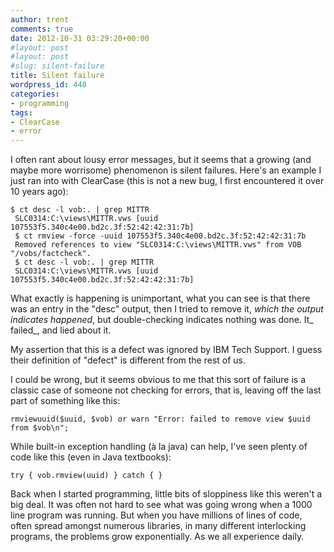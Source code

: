```yaml
---
author: trent
comments: true
date: 2012-10-31 03:29:20+00:00
#layout: post
#layout: post
#slug: silent-failure
title: Silent failure
wordpress_id: 448
categories:
- programming
tags:
- ClearCase
- error
---
```


I often rant about lousy error messages, but it seems that a growing (and maybe more worrisome) phenomenon is silent failures.  Here's an example I just ran into with ClearCase (this is not a new bug, I first encountered it over 10 years ago):

    
    $ ct desc -l vob:. | grep MITTR
     SLC0314:C:\views\MITTR.vws [uuid 107553f5.340c4e00.bd2c.3f:52:42:42:31:7b]
     $ ct rmview -force -uuid 107553f5.340c4e00.bd2c.3f:52:42:42:31:7b
     Removed references to view "SLC0314:C:\views\MITTR.vws" from VOB "/vobs/factcheck".
     $ ct desc -l vob:. | grep MITTR
     SLC0314:C:\views\MITTR.vws [uuid 107553f5.340c4e00.bd2c.3f:52:42:42:31:7b]


What exactly is happening is unimportant, what you can see is that there was an entry in the "desc" output, then I tried to remove it, _which the output indicates happened_, but double-checking indicates nothing was done.  It_ failed_, and lied about it.

My assertion that this is a defect was ignored by IBM Tech Support.  I guess their definition of "defect" is different from the rest of us.

I could be wrong, but it seems obvious to me that this sort of failure is a classic case of someone not checking for errors, that is, leaving off the last part of something like this:

    
    rmviewuuid($uuid, $vob) or warn "Error: failed to remove view $uuid from $vob\n";


While built-in exception handling (à la java) can help, I've seen plenty of code like this (even in Java textbooks):

    
    try { vob.rmview(uuid) } catch { }


Back when I started programming, little bits of sloppiness like this weren't a big deal.  It was often not hard to see what was going wrong when a 1000 line program was running.  But when you have millions of lines of code, often spread amongst numerous libraries, in many different interlocking programs, the problems grow exponentially.  As we all experience daily.




